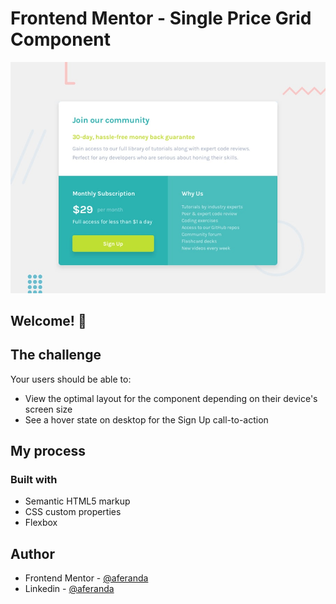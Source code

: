 # Frontend Mentor - Single Price Grid Component

![Design preview for the Single Price Grid Component coding challenge](./design/desktop-preview.jpg)

## Welcome! 👋

## The challenge

Your users should be able to:

- View the optimal layout for the component depending on their device's screen size
- See a hover state on desktop for the Sign Up call-to-action

## My process

### Built with

- Semantic HTML5 markup
- CSS custom properties
- Flexbox

## Author

- Frontend Mentor - [@aferanda](https://www.frontendmentor.io/profile/aferanda)
- Linkedin - [@aferanda](https://www.linkedin.com/in/aferanda)
